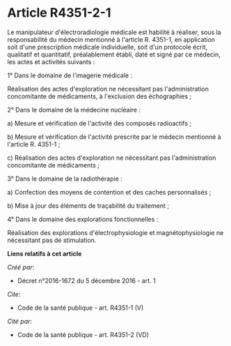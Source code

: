 # Article R4351-2-1

Le manipulateur d'électroradiologie médicale est habilité à réaliser, sous la responsabilité du médecin mentionné à l'article
R. 4351-1, en application soit d'une prescription médicale individuelle, soit d'un protocole écrit, qualitatif et
quantitatif, préalablement établi, daté et signé par ce médecin, les actes et activités suivants : 

1° Dans le domaine de l'imagerie médicale : 

Réalisation des actes d'exploration ne nécessitant pas l'administration concomitante de médicaments, à l'exclusion des
échographies ; 

2° Dans le domaine de la médecine nucléaire : 

a) Mesure et vérification de l'activité des composés radioactifs ; 

b) Mesure et vérification de l'activité prescrite par le médecin mentionné à l'article R. 4351-1 ; 

c) Réalisation des actes d'exploration ne nécessitant pas l'administration concomitante de médicaments ; 

3° Dans le domaine de la radiothérapie : 

a) Confection des moyens de contention et des caches personnalisés ; 

b) Mise à jour des éléments de traçabilité du traitement ; 

4° Dans le domaine des explorations fonctionnelles : 

Réalisation des explorations d'électrophysiologie et magnétophysiologie ne nécessitant pas de stimulation.

**Liens relatifs à cet article**

_Créé par_:

  - Décret n°2016-1672 du 5 décembre 2016 - art. 1

_Cite_:

  - Code de la santé publique - art. R4351-1 (V)

_Cité par_:

  - Code de la santé publique - art. R4351-2 (VD)
